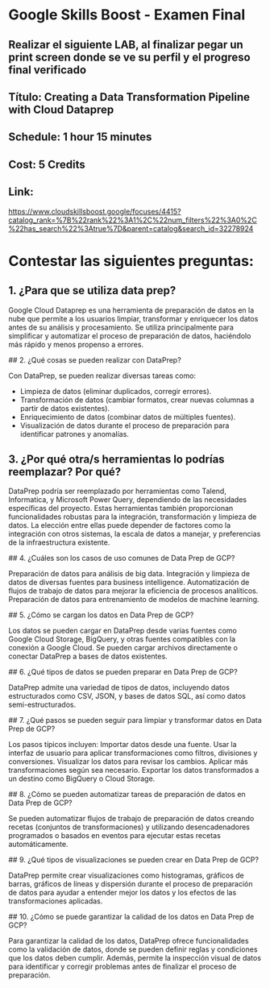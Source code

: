 # Google Skills Boost - Examen Final

## Realizar el siguiente LAB, al finalizar pegar un print screen donde se ve su perfil y el progreso final verificado

## Título: Creating a Data Transformation Pipeline with Cloud Dataprep
## Schedule: 1 hour 15 minutes
## Cost: 5 Credits
## Link:
https://www.cloudskillsboost.google/focuses/4415?catalog_rank=%7B%22rank%22%3A1%2C%22num_filters%22%3A0%2C%22has_search%22%3Atrue%7D&parent=catalog&search_id=32278924


# Contestar las siguientes preguntas:

## 1. ¿Para que se utiliza data prep?
<p>Google Cloud Dataprep es una herramienta de preparación de datos en la nube que permite a los usuarios limpiar, transformar y enriquecer los datos antes de su análisis y procesamiento. Se utiliza principalmente para simplificar y automatizar el proceso de preparación de datos, haciéndolo más rápido y menos propenso a errores.</p>
## 2. ¿Qué cosas se pueden realizar con DataPrep?
<p> Con DataPrep, se pueden realizar diversas tareas como:

- Limpieza de datos (eliminar duplicados, corregir errores).
- Transformación de datos (cambiar formatos, crear nuevas columnas a partir de datos existentes).
- Enriquecimiento de datos (combinar datos de múltiples fuentes).
- Visualización de datos durante el proceso de preparación para identificar patrones y anomalías.</p>
## 3. ¿Por qué otra/s herramientas lo podrías reemplazar? Por qué?
<p> DataPrep podría ser reemplazado por herramientas como Talend, Informatica, y Microsoft Power Query, dependiendo de las necesidades específicas del proyecto. Estas herramientas también proporcionan funcionalidades robustas para la integración, transformación y limpieza de datos. La elección entre ellas puede depender de factores como la integración con otros sistemas, la escala de datos a manejar, y preferencias de la infraestructura existente. </p>
## 4. ¿Cuáles son los casos de uso comunes de Data Prep de GCP?
<p> Preparación de datos para análisis de big data.
Integración y limpieza de datos de diversas fuentes para business intelligence.
Automatización de flujos de trabajo de datos para mejorar la eficiencia de procesos analíticos.
Preparación de datos para entrenamiento de modelos de machine learning.</p>
## 5. ¿Cómo se cargan los datos en Data Prep de GCP?
<p> Los datos se pueden cargar en DataPrep desde varias fuentes como Google Cloud Storage, BigQuery, y otras fuentes compatibles con la conexión a Google Cloud. Se pueden cargar archivos directamente o conectar DataPrep a bases de datos existentes.</p>
## 6. ¿Qué tipos de datos se pueden preparar en Data Prep de GCP?
<p> DataPrep admite una variedad de tipos de datos, incluyendo datos estructurados como CSV, JSON, y bases de datos SQL, así como datos semi-estructurados.</p>
## 7. ¿Qué pasos se pueden seguir para limpiar y transformar datos en Data Prep de GCP?
<p> Los pasos típicos incluyen:
Importar datos desde una fuente.
Usar la interfaz de usuario para aplicar transformaciones como filtros, divisiones y conversiones.
Visualizar los datos para revisar los cambios.
Aplicar más transformaciones según sea necesario.
Exportar los datos transformados a un destino como BigQuery o Cloud Storage.
</p>
## 8. ¿Cómo se pueden automatizar tareas de preparación de datos en Data Prep de GCP?
<p> Se pueden automatizar flujos de trabajo de preparación de datos creando recetas (conjuntos de transformaciones) y utilizando desencadenadores programados o basados en eventos para ejecutar estas recetas automáticamente.</p>
## 9. ¿Qué tipos de visualizaciones se pueden crear en Data Prep de GCP?
<p>DataPrep permite crear visualizaciones como histogramas, gráficos de barras, gráficos de líneas y dispersión durante el proceso de preparación de datos para ayudar a entender mejor los datos y los efectos de las transformaciones aplicadas. </p>
## 10. ¿Cómo se puede garantizar la calidad de los datos en Data Prep de GCP?
<p>Para garantizar la calidad de los datos, DataPrep ofrece funcionalidades como la validación de datos, donde se pueden definir reglas y condiciones que los datos deben cumplir. Además, permite la inspección visual de datos para identificar y corregir problemas antes de finalizar el proceso de preparación. </p>

